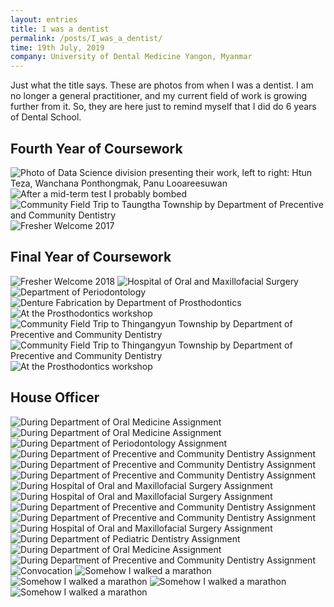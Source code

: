 ```yaml
---
layout: entries
title: I was a dentist
permalink: /posts/I_was_a_dentist/
time: 19th July, 2019
company: University of Dental Medicine Yangon, Myanmar
---
```


Just what the title says. These are photos from when I was a dentist. I am no longer a general practitioner, and my current field of work is growing further from it. So, they are here just to remind myself that I did do 6 years of Dental School. <span />

## Fourth Year of Coursework

<div id="photos">
	<img src="/assets/photos/bds_fourth (3).JPG" title="Fresher Welcome 2017" alt="Photo of Data Science division presenting their work, left to right: Htun Teza, Wanchana Ponthongmak, Panu Looareesuwan"/>
	<img src="/assets/photos/bds_fourth (4).JPG" title="After a mid-term test I probably bombed" alt="After a mid-term test I probably bombed"/>
	<img src="/assets/photos/bds_fourth (1).JPG" title="Community Field Trip to Taungtha Township by Department of Precentive and Community Dentistry" alt="Community Field Trip to Taungtha Township by Department of Precentive and Community Dentistry"/>
	<img src="/assets/photos/bds_fourth (2).JPG" title="Fresher Welcome 2017" alt="Fresher Welcome 2017"/>
</div>

## Final Year of Coursework

<div id="photos">
	<img src="/assets/photos/bds_final (8).JPG" title="Fresher Welcome 2018" alt="Fresher Welcome 2018"/>
	<img src="/assets/photos/bds_final (1).JPG" title="Hospital of Oral and Maxillofacial Surgery" alt="Hospital of Oral and Maxillofacial Surgery"/>
	<img src="/assets/photos/bds_final (6).JPG" title="Department of Periodontology" alt="Department of Periodontology"/>
	<img src="/assets/photos/bds_final (3).JPG" title="Denture Fabrication by Department of Prosthodontics" alt="Denture Fabrication by Department of Prosthodontics"/>
	<img src="/assets/photos/bds_final (7).JPG" title="At the Prosthodontics workshop" alt="At the Prosthodontics workshop"/>
	<img src="/assets/photos/bds_final (4).JPG" title="Community Field Trip to Thingangyun Township by Department of Precentive and Community Dentistry" alt="Community Field Trip to Thingangyun Township by Department of Precentive and Community Dentistry"/>
	<img src="/assets/photos/bds_final (5).JPG" title="Community Field Trip to Thingangyun Township by Department of Precentive and Community Dentistry" alt="Community Field Trip to Thingangyun Township by Department of Precentive and Community Dentistry"/>
	<img src="/assets/photos/bds_final (2).JPG" title="At the Prosthodontics workshop" alt="At the Prosthodontics workshop"/>
</div>

## House Officer

<div id="photos">
	<img src="/assets/photos/bds_house (9).JPG" title="During Department of Oral Medicine Assignment" alt="During Department of Oral Medicine Assignment"/>
	<img src="/assets/photos/bds_house (10).JPG" title="During Department of Oral Medicine Assignment" alt="During Department of Oral Medicine Assignment"/>
	<img src="/assets/photos/bds_house (5).JPG" title="During Department of Periodontology Assignment" alt="During Department of Periodontology Assignment"/>
	<img src="/assets/photos/bds_house (3).JPG" title="During Department of Precentive and Community Dentistry Assignment" alt="During Department of Precentive and Community Dentistry Assignment"/>
	<img src="/assets/photos/bds_house (12).JPG" title="During Department of Precentive and Community Dentistry Assignment" alt="During Department of Precentive and Community Dentistry Assignment"/>
	<img src="/assets/photos/bds_house (14).JPG" title="During Department of Precentive and Community Dentistry Assignment" alt="During Department of Precentive and Community Dentistry Assignment"/>
	<img src="/assets/photos/bds_house (8).JPG" title="During Hospital of Oral and Maxillofacial Surgery Assignment" alt="During Hospital of Oral and Maxillofacial Surgery Assignment"/>
	<img src="/assets/photos/bds_house (7).JPG" title="During Hospital of Oral and Maxillofacial Surgery Assignment" alt="During Hospital of Oral and Maxillofacial Surgery Assignment"/>
	<img src="/assets/photos/bds_house (2).JPG" title="During Department of Precentive and Community Dentistry Assignment" alt="During Department of Precentive and Community Dentistry Assignment"/>
	<img src="/assets/photos/bds_house (1).JPG" title="During Department of Precentive and Community Dentistry Assignment" alt="During Department of Precentive and Community Dentistry Assignment"/>
	<img src="/assets/photos/bds_house (11).JPG" title="During Hospital of Oral and Maxillofacial Surgery Assignment" alt="During Hospital of Oral and Maxillofacial Surgery Assignment"/>
	<img src="/assets/photos/bds_house (6).JPG" title="During Department of Pediatric Dentistry Assignment" alt="During Department of Pediatric Dentistry Assignment"/>
	<img src="/assets/photos/bds_house (13).JPG" title="During Department of Oral Medicine Assignment" alt="During Department of Oral Medicine Assignment"/>
	<img src="/assets/photos/bds_house (4).JPG" title="During Department of Precentive and Community Dentistry Assignment" alt="During Department of Precentive and Community Dentistry Assignment"/>
	<img src="/assets/photos/bds_convo (1).JPG" title="Convocation" alt="Convocation"/>
	<img src="/assets/photos/bds_convo (2).JPG" title="Somehow I walked a marathon" alt="Somehow I walked a marathon"/>
	<img src="/assets/photos/bds_convo (3).JPG" title="Somehow I walked a marathon" alt="Somehow I walked a marathon"/>
	<img src="/assets/photos/bds_convo (5).jpg" title="Somehow I walked a marathon" alt="Somehow I walked a marathon"/>
	<img src="/assets/photos/bds_convo (4).jpg" title="Somehow I walked a marathon" alt="Somehow I walked a marathon"/>
</div>